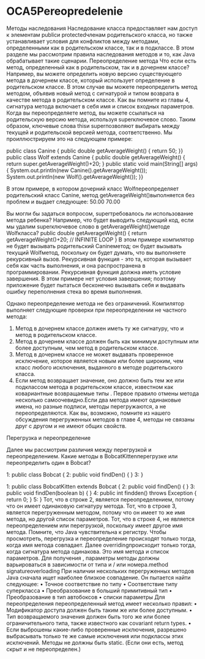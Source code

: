 # OCA5Pereopredelenie
Методы наследования
Наследование класса предоставляет нам доступ к элементам publicи protectedчленам родительского класса, но также устанавливает условия для конфликтов между методами,
определенными как в родительском классе, так и в подклассе. В этом разделе мы рассмотрим правила наследования методов и то, как Java обрабатывает такие сценарии.
Переопределение метода
Что если есть метод, определенный как в родительском, так и в дочернем классе? Например, вы можете определить новую версию существующего метода в дочернем классе,
который использует определение в родительском классе. В этом случае вы можете переопределить метод методом, объявив новый метод с сигнатурой и 
типом возврата в качестве метода в родительском классе. Как вы помните из главы 4, сигнатура метода включает в себя имя и список входных параметров.
Когда вы переопределяете метод, вы можете ссылаться на родительскую версию метода, используя superключевое слово.
Таким образом, ключевые слова thisи superпозволяют выбирать между текущей и родительской версией метода, соответственно. Мы проиллюстрируем это на следующем примере:

public class Canine { 
 public double getAverageWeight() { 
   return 50; 
 }}
public class Wolf extends Canine {
  public double getAverageWeight() { 
   return super.getAverageWeight()+20;
  } 
 public static void main(String[] args) { 
   System.out.println(new Canine().getAverageWeight());  
  System.out.println(new Wolf().getAverageWeight()); 
 }}
 
 

В этом примере, в котором дочерний класс Wolfпереопределяет родительский класс Canine, метод getAverageWeight()выполняется без проблем и выдает следующее:
50.00
70.00

Вы могли бы задаться вопросом, superтребовалось ли использование метода ребенка? Например, что будет выводить следующий код, если мы удалим superключевое 
слово в getAverageWeight()методе Wolfкласса?
public double getAverageWeight() { 
 return getAverageWeight()+20;  // INFINITE LOOP
}
В этом примере компилятор не будет вызывать родительский Canineметод; он будет вызывать текущий Wolfметод, поскольку он будет думать, что вы выполняете рекурсивный вызов. 
Рекурсивная функция - это та, которая вызывает себя как часть выполнения, и она распространена в программировании. Рекурсивная функция должна иметь условие завершения.
В этом примере нет условия завершения; поэтому приложение будет пытаться бесконечно вызывать себя и выдавать ошибку переполнения стека во время выполнения.

Однако переопределение метода не без ограничений. Компилятор выполняет следующие проверки при переопределении не частного метода:
1.	Метод в дочернем классе должен иметь ту же сигнатуру, что и метод в родительском классе.
2.	Метод в дочернем классе должен быть как минимум доступным или более доступным, чем метод в родительском классе.
3.	Метод в дочернем классе не может выдавать проверенное исключение, которое является новым или более широким, чем класс любого исключения, выданного
в методе родительского класса.
4.	Если метод возвращает значение, оно должно быть тем же или подклассом метода в родительском классе, известном как ковариантные возвращаемые типы .
Первое правило отмены метода несколько самоочевидно.Если два метода имеют одинаковые имена, но разные подписи, методы перегружаются, а не переопределяются.
Как вы, возможно, помните из нашего обсуждения перегруженных методов в главе 4, методы не связаны друг с другом и не имеют общих свойств.


Перегрузка и переопределение

Далее мы рассмотрим различия между перегрузкой и переопределением. Какие методы в BobcatKittenперегрузке или переопределить один в Bobcat?

1:    public class Bobcat {
2:       public void findDen() { }
3:    }



1:    public class BobcatKitten extends Bobcat {
2:       public void findDen() { }
3:       public void findDen(boolean b) { }
4:       public int findden() throws Exception { return 0; }
5:    }
Тот, что в строке 2, является переопределением, потому что он имеет одинаковую сигнатуру метода. Тот, что в строке 3,
является перегруженным методом, потому что он имеет то же имя метода, но другой список параметров. Тот, что в строке 4,
не является переопределением или перегрузкой, поскольку имеет другое имя метода. Помните, что Java чувствительна к регистру.
Чтобы просмотреть, перегрузка и переопределение происходят только тогда, когда имя метода совпадает. 
Далее overridingпроисходит только тогда, когда сигнатура метода одинакова. Это имя метода и список параметров. Для получения ,
параметры методы должны варьироваться в зависимости от типа и / или номера.method signatureoverloading
При наличии нескольких перегруженных методов Java сначала ищет наиболее близкое совпадение. Он пытается найти следующее:
•	Точное соответствие по типу
•	Соответствие типу суперкласса
•	Преобразование в больший примитивный тип
•	Преобразование в тип автобоксов
•	списки параметры
Для переопределения переопределенный метод имеет несколько правил:
•	Модификатор доступа должен быть таким же или более доступным.
•	Тип возвращаемого значения должен быть того же или более ограничительного типа, также известного как covariant return types.
•	Если выброшены какие-либо проверенные исключения, разрешено выбрасывать только те же самые исключения или подклассы этих исключений.
Методы не должны быть static. (Если они есть, метод скрыт и не переопределен.)

